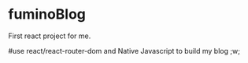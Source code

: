 # fuminoBlog
First react project for me.

#use react/react-router-dom and Native Javascript to build my blog ;w;
